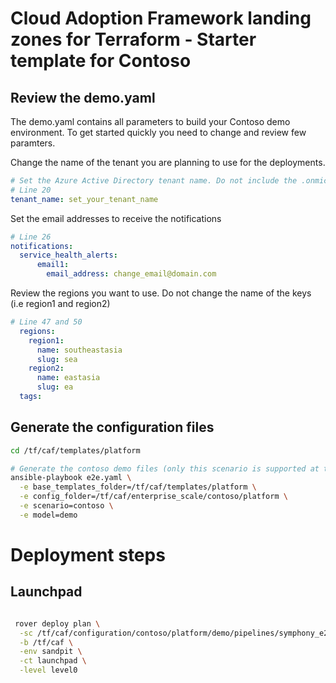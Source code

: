 # Cloud Adoption Framework landing zones for Terraform - Starter template for Contoso

## Review the demo.yaml

The demo.yaml contains all parameters to build your Contoso demo environment. To get started quickly you need to change and review few paramters.

Change the name of the tenant you are planning to use for the deployments.
```yaml
# Set the Azure Active Directory tenant name. Do not include the .onmicrosoft.com
# Line 20
tenant_name: set_your_tenant_name
```

Set the email addresses to receive the notifications
```yaml
# Line 26
notifications:
  service_health_alerts:
      email1:
        email_address: change_email@domain.com

```

Review the regions you want to use. Do not change the name of the keys (i.e region1 and region2)
```yaml
# Line 47 and 50
  regions:
    region1:
      name: southeastasia
      slug: sea
    region2:
      name: eastasia
      slug: ea
  tags:

```

## Generate the configuration files

```bash
cd /tf/caf/templates/platform

# Generate the contoso demo files (only this scenario is supported at the moment. More to come)
ansible-playbook e2e.yaml \
  -e base_templates_folder=/tf/caf/templates/platform \
  -e config_folder=/tf/caf/enterprise_scale/contoso/platform \
  -e scenario=contoso \
  -e model=demo

```

# Deployment steps

## Launchpad

```bash

 rover deploy plan \
  -sc /tf/caf/configuration/contoso/platform/demo/pipelines/symphony_e2e.yaml \
  -b /tf/caf \
  -env sandpit \
  -ct launchpad \
  -level level0

```